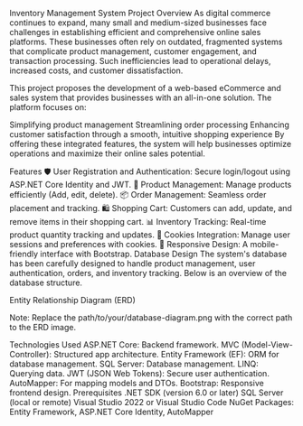 
Inventory Management System
Project Overview
As digital commerce continues to expand, many small and medium-sized businesses face challenges in establishing efficient and comprehensive online sales platforms. These businesses often rely on outdated, fragmented systems that complicate product management, customer engagement, and transaction processing. Such inefficiencies lead to operational delays, increased costs, and customer dissatisfaction.

This project proposes the development of a web-based eCommerce and sales system that provides businesses with an all-in-one solution. The platform focuses on:

Simplifying product management
Streamlining order processing
Enhancing customer satisfaction through a smooth, intuitive shopping experience
By offering these integrated features, the system will help businesses optimize operations and maximize their online sales potential.

Features
🛡️ User Registration and Authentication: Secure login/logout using ASP.NET Core Identity and JWT.
🛒 Product Management: Manage products efficiently (Add, edit, delete).
📦 Order Management: Seamless order placement and tracking.
🛍️ Shopping Cart: Customers can add, update, and remove items in their shopping cart.
📊 Inventory Tracking: Real-time product quantity tracking and updates.
🍪 Cookies Integration: Manage user sessions and preferences with cookies.
📱 Responsive Design: A mobile-friendly interface with Bootstrap.
Database Design
The system's database has been carefully designed to handle product management, user authentication, orders, and inventory tracking. Below is an overview of the database structure.

Entity Relationship Diagram (ERD)

Note: Replace the path/to/your/database-diagram.png with the correct path to the ERD image.

Technologies Used
ASP.NET Core: Backend framework.
MVC (Model-View-Controller): Structured app architecture.
Entity Framework (EF): ORM for database management.
SQL Server: Database management.
LINQ: Querying data.
JWT (JSON Web Tokens): Secure user authentication.
AutoMapper: For mapping models and DTOs.
Bootstrap: Responsive frontend design.
Prerequisites
.NET SDK (version 6.0 or later)
SQL Server (local or remote)
Visual Studio 2022 or Visual Studio Code
NuGet Packages: Entity Framework, ASP.NET Core Identity, AutoMapper
